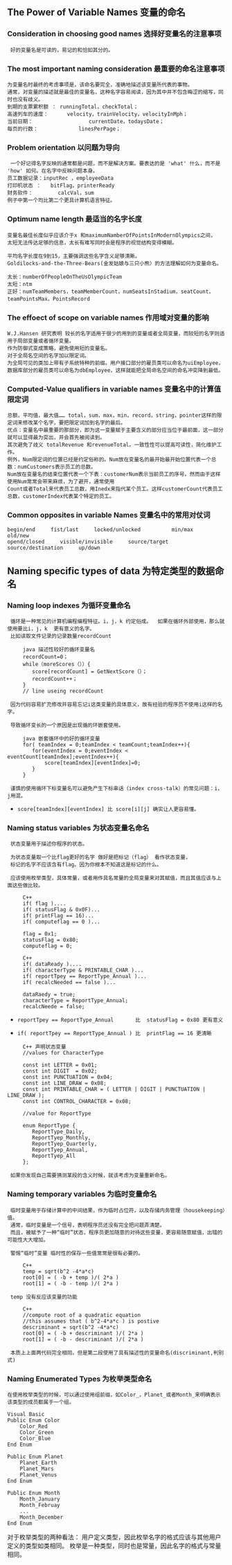##  The Power of Variable Names 变量的命名

### Consideration in choosing good  names 选择好变量名的注意事项
     好的变量名是可读的，易记的和恰如其分的。
###    The most important naming consideration 最重要的命名注意事项

    为变量名时最终的考虑事项是，该命名要完全，准确地描述该变量所代表的事物。
    通常，对变量的描述就是最佳的变量名，这种名字容易阅读，因为其中并不包含晦涩的缩写，同时也没有歧义。
    到期的支票累积额 ： runningTotal，checkTotal；
    高速列车的速度：      velocity，trainVelocity，velocityInMph；
    当前日期：                  currentDate，todaysDate；
    每页的行数：             linesPerPage；
    
###    Problem orientation 以问题为导向

     一个好记得名字反映的通常都是问题，而不是解决方案。要表达的是 'what' 什么，而不是 'how' 如何。在名字中反映问题本身。
    员工数据记录：inputRec ，employeeData
    打印机状态 ：   bitFlag，printerReady
    财务软件：        calcVal，sum
    例子中第一个均比第二个更具计算机语言特征。
    
###    Optimum name length 最适当的名字长度
    
    变量名最佳长度似乎应该介于x 和maximumNamberOfPointsInModernOlympics之间，
    太短无法传达足够的信息，太长有难写同时会是程序的视觉结构变得模糊。
    
    平均名字长度在9到15，主要强调这些名字含义足够清晰。
    Goldilocks-and-the-Three-Bears(金发姑娘与三只小熊）的方法理解如何为变量命名。
    
    太长：numberOfPeopleOnTheUsOlympicTeam
    太短：ntm
    正好：numTeamMembers，teamMemberCount，numSeatsInStadium，seatCount，teamPointsMax，PointsRecord
    
###    The effoect of scope on variable names 作用域对变量的影响

    W.J.Hansen 研究表明 较长的名字适用于很少的用到的变量或者全局变量，而较短的名字则适用于局部变量或者循环变量。
    作为防御式变成策略，避免使用短的变量名。
    对于全局名空间的名字加以限定词。
    为全局可见的类加上带有子系统特种的前缀。用户接口部分的雇员类可以命名为uiEmployee，
    数据库部分的雇员类可以命名为dbEmployee，这样就能把全局命名空间的命名冲突降到最低。
    
###    Computed-Value qualifiers in variable names 变量名中的计算值限定词
    
    总额，平均值，最大值…… total，sum，max，min，record，string，pointer这样的限定词来修改某个名字，要把限定词加到名字的最后。
    优点：变量名中最重要的那部分，即为这一变量赋于主要含义的部分应当位于最前面，这一部分就可以显得最为突出，并会首先被阅读到。
    其次避免了歧义 totalRevenue 和revenueTotal。一致性性可以提高可读性，简化维护工作。
    例外，Num限定词的位置已经是约定俗称的。Num放在变量名的最开始最开始位置代表一个总数：numCustomers表示员工的总数。
    Num放在变量名的结束位置代表一个下表：customerNum表示当前员工的序号。然而由于这样使用Num常常会带来麻烦，为了避开，通常使用
    Count或者Total来代表员工总数，用Inedx来指代某个员工。这样customerCount代表员工总数，customerIndex代表某个特定的员工。
    
###    Common opposites in variable Names 变量名中的常用对仗词
    
    begin/end     fist/last     locked/unlocked          min/max      old/new
    opend/closed     visible/invisible     source/target     source/destination     up/down
    
##   Naming specific types of data 为特定类型的数据命名
     
###     Naming loop indexes  为循环变量命名
     
     循环是一种常见的计算机编程编程特征。i，j，k 约定俗成。  如果在循环外部使用，那么就使用要比i，j，k  更有意义的名字。
     比如读取文件记录的记录数量recordCount 
```     
     java 描述性较好的循环变量名
     recordCount=0；
     while（moreScores（））{
     	score[recordCount] = GetNextScore（）；
     	recordCount++；
     }
     // line useing recordCount
```
     因为代码容易扩充修改并容易忘记i这类变量的具体意义，故有经验的程序员不使用i这样的名字。
     
     导致循环变长的一个原因是出现循的环嵌套使用。
```
     java 嵌套循环中的好的循环变量
     for( teamIndex = 0;teamIndex < teamCount;teamIndex++){
     	for(eventIndex = 0;eventIndex < eventCount[teamIndex];eventIndex++){
     		score[teamIndex][eventIndex]=0;
     	}
     }
```     
     谨慎的使用循环下标变量名可以避免产生下标串话（index cross-talk）的常见问题：i，j用混。
*     score[teamIndex][eventIndex] 比 score[i][j] 确实让人更容易懂。


###     Naming status variables 为状态变量名命名
     
     状态变量用于描述你程序的状态。
     
     为状态变量取一个比flag更好的名字 做好是把标记（flag） 看作状态变量，
     标记的名字不应该含有flag。因为你根本不知道这是标记的什么。
     
     应该使用枚举类型，具体常量，或者用作具名常量的全局变量来对其赋值，而且其值应该与上面这些做比较。
```
     C++
     if( flag )....
     if( statusFlag & 0x0F)...
     if( printFlag == 16)...
     if( computeflag == 0 )...
     
     flag = 0x1;
     statusFlag = 0x80;
     computeflag = 0;
```
     
```
     C++
     if( dataReady )....
     if( characterType & PRINTABLE_CHAR )...
     if( reportTpey == ReportType_Annual )...
     if( recalcNeeded == false )...
     
     dataRaedy = true;
     characterType = ReportType_Annual;
     recalcNeede = false;
```     
*     reportTpey == ReportType_Annual       比  statusFlag = 0x80 更有意义
*     if( reportTpey == ReportType_Annual ) 比  printFlag == 16 更清晰

```
     C++ 声明状态变量
     //values for CharacterType
     
     const int LETTER = 0x01;
     const int DIGIT  = 0x02;
     const int PUNCTUATION = 0x04;
     const int LINE_DRAW = 0x08;
     const int PRINTABLE_CHAR = ( LETTER | DIGIT | PUNCTUATION | LINE_DRAW );
     const int CONTROL_CHARACTER = 0x08;
     
     //value for ReportType
     
     enum ReportType {
        ReportType_Daily,
        ReportTyep_Monthly,
        ReportTyep_Quarterly,
        ReportTyep_Annual,
        ReportTyep_All
     };
```

     如果你发现自己需要猜测某段的含义时候，就该考虑为变量重新命名。
     
###     Naming temporary variables 为临时变量命名
     
     临时变量用于存储计算中的中间结果，作为临时占位符，以及存储内务管理（housekeeping）值。
     通常，临时变量是一个信号，表明程序员还没有完全把问题弄清楚。
     而且，被赋予了一种“临时”状态，程序员更加随意的对待这些变量，更容易随意赋值，出错的可能性大大增加。
     
     警惕“临时”变量 临时性的保存一些值常常是很有必要的。
```     
     C++
     temp = sqrt(b^2 -4*a*c)
     root[0] = ( -b + temp )/( 2*a )
     root[1] = ( -b - temp )/( 2*a )
```     
     temp 没有反应该变量的功能
```     
     C++
     //compute root of a quadratic equation
     //this assumes that ( b^2-4*a*c ) is postive
     descriminant = sqrt(b^2 -4*a*c)
     root[0] = ( -b + descriminant )/( 2*a )
     root[1] = ( -b - descriminant )/( 2*a )
```     
     本质上上面两代码完全相同，但是第二段使用了具有描述性的变量命名(discriminant,判别式)

### 	Naming Enumerated Types 为枚举类型命名
	在使用枚举类型的时候，可以通过使用组前缀，如Color_，Planet_或者Month_来明确表示该类型的成员都属于一个组。
```
Visual Basic
Public Enum Color
	Color_Red
	Color_Green
	Color_Blue
End Enum

Public Enum Planet
	Planet_Earth
	Planet_Mars
	Planet_Venus
End Enum

Public Enum Month
	Month_January
	Month_Februay
	...
	Month_December
End Enum
```
对于枚举类型的两种看法：
用户定义类型，因此枚举名字的格式应该与其他用户定义的类型如类相同。
枚举是一种类型，同时也是常量，因此名字的格式与常量相同。


